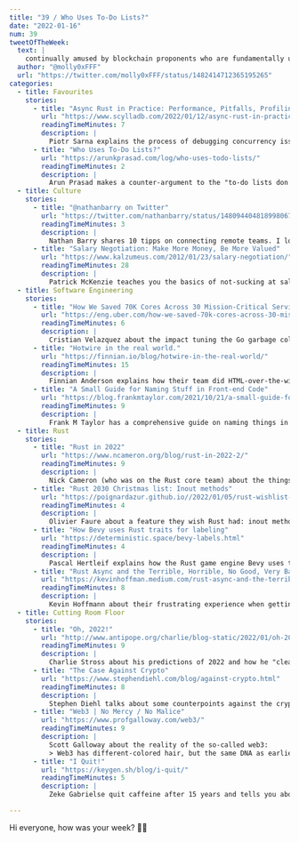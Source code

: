 ```yaml
---
title: "39 / Who Uses To-Do Lists?"
date: "2022-01-16"
num: 39
tweetOfTheWeek:
  text: |
    continually amused by blockchain proponents who are fundamentally unable to understand that there exist people for whom money is not the #1 motivator
  author: "@molly0xFFF"
  url: "https://twitter.com/molly0xFFF/status/1482414712365195265"
categories:
  - title: Favourites
    stories:
      - title: "Async Rust in Practice: Performance, Pitfalls, Profiling"
        url: "https://www.scylladb.com/2022/01/12/async-rust-in-practice-performance-pitfalls-profiling/"
        readingTimeMinutes: 7
        description: |
          Piotr Sarna explains the process of debugging concurrency issues in a Rust library and their solutions.
      - title: "Who Uses To-Do Lists?"
        url: "https://arunkprasad.com/log/who-uses-todo-lists/"
        readingTimeMinutes: 2
        description: |
          Arun Prasad makes a counter-argument to the "to-do lists don't work" posts by listing some successful or influential people and how they use(d) them.
  - title: Culture
    stories:
      - title: "@nathanbarry on Twitter"
        url: "https://twitter.com/nathanbarry/status/1480944048189980678"
        readingTimeMinutes: 3
        description: |
          Nathan Barry shares 10 tipps on connecting remote teams. I love the private team stories podcast idea, maybe I'll start something like this.
      - title: "Salary Negotiation: Make More Money, Be More Valued"
        url: "https://www.kalzumeus.com/2012/01/23/salary-negotiation/"
        readingTimeMinutes: 28
        description: |
          Patrick McKenzie teaches you the basics of not-sucking at salary negotiations and the importance of it.
  - title: Software Engineering
    stories:
      - title: "How We Saved 70K Cores Across 30 Mission-Critical Services"
        url: "https://eng.uber.com/how-we-saved-70k-cores-across-30-mission-critical-services/"
        readingTimeMinutes: 6
        description: |
          Cristian Velazquez about the impact tuning the Go garbage collector GOGC had on services at Uber.
      - title: "Hotwire in the real world."
        url: "https://finnian.io/blog/hotwire-in-the-real-world/"
        readingTimeMinutes: 15
        description: |
          Finnian Anderson explains how their team did HTML-over-the-wire using Turbo/Hotwire and Rails and their experience with it.
      - title: "A Small Guide for Naming Stuff in Front-end Code"
        url: "https://blog.frankmtaylor.com/2021/10/21/a-small-guide-for-naming-stuff-in-front-end-code/"
        readingTimeMinutes: 9
        description: |
          Frank M Taylor has a comprehensive guide on naming things in frontend projects.
  - title: Rust
    stories:
      - title: "Rust in 2022"
        url: "https://www.ncameron.org/blog/rust-in-2022-2/"
        readingTimeMinutes: 9
        description: |
          Nick Cameron (who was on the Rust core team) about the things Rust should focus on in 2022.
      - title: "Rust 2030 Christmas list: Inout methods"
        url: "https://poignardazur.github.io//2022/01/05/rust-wishlist-inout-syntax/"
        readingTimeMinutes: 4
        description: |
          Olivier Faure about a feature they wish Rust had: inout methods, which inherit the mutability status of `self` for the return type to get rid of `get_x_mut`-methods.
      - title: "How Bevy uses Rust traits for labeling"
        url: "https://deterministic.space/bevy-labels.html"
        readingTimeMinutes: 4
        description: |
          Pascal Hertleif explains how the Rust game engine Bevy uses traits to label systems in a type-safe manner.
      - title: "Rust Async and the Terrible, Horrible, No Good, Very Bad Day"
        url: "https://kevinhoffman.medium.com/rust-async-and-the-terrible-horrible-no-good-very-bad-day-348ebc836274"
        readingTimeMinutes: 8
        description: |
          Kevin Hoffmann about their frustrating experience when getting started with the internals of async Rust.
  - title: Cutting Room Floor
    stories:
      - title: "Oh, 2022!"
        url: "http://www.antipope.org/charlie/blog-static/2022/01/oh-2022.html"
        readingTimeMinutes: 9
        description: |
          Charlie Stross about his predictions of 2022 and how he "clearly wasn't pessimistic enough". Make sure you're in a good mood before reading this, it's a bit grim.
      - title: "The Case Against Crypto"
        url: "https://www.stephendiehl.com/blog/against-crypto.html"
        readingTimeMinutes: 8
        description: |
          Stephen Diehl talks about some counterpoints against the cryptocurrency-bubble, namely how they don't solve a real problem, they aren't actually currencies and more.
      - title: "Web3 | No Mercy / No Malice"
        url: "https://www.profgalloway.com/web3/"
        readingTimeMinutes: 9
        description: |
          Scott Galloway about the reality of the so-called web3:
          > Web3 has different-colored hair, but the same DNA as earlier web paradigms, which decentralized services at an unprecedented scale to centralize wealth and influence at an unprecedented scale. [...] So far, web3 is web2.01.
      - title: "I Quit!"
        url: "https://keygen.sh/blog/i-quit/"
        readingTimeMinutes: 5
        description: |
          Zeke Gabrielse quit caffeine after 15 years and tells you about the cold-turkey experience and how it turned out.

---
```


Hi everyone, how was your week? ✌🏻
